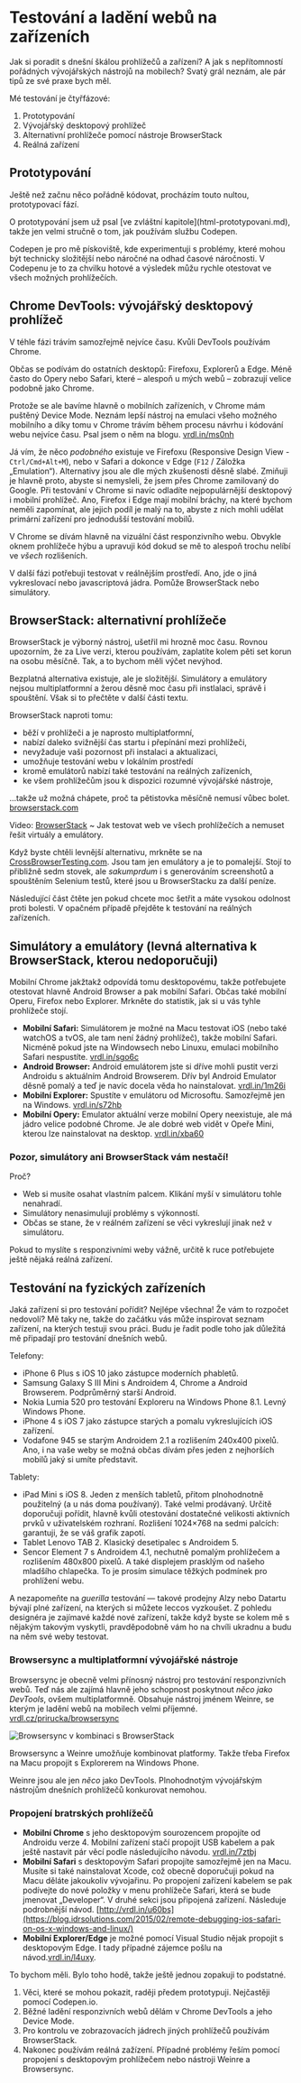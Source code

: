 # Testování a ladění webů na zařízeních

Jak si poradit s dnešní škálou prohlížečů a zařízení? A jak s nepřítomností pořádných vývojářských nástrojů na mobilech? Svatý grál neznám, ale pár tipů ze své praxe bych měl.

Mé testování je čtyřfázové:

1. Prototypování 
2. Vývojářský desktopový prohlížeč
3. Alternativní prohlížeče pomocí nástroje BrowserStack 
4. Reálná zařízení

## Prototypování

Ještě než začnu něco pořádně kódovat, procházím touto nultou, prototypovací fází. 

<div class="ebook-only" markdown="1">
  O prototypování jsem už psal [ve zvláštní kapitole](html-prototypovani.md), takže jen velmi stručně o tom, jak používám službu Codepen.
</div>

Codepen je pro mě pískoviště, kde experimentuji s problémy, které mohou být technicky složitější nebo náročné na odhad časové náročnosti. V Codepenu je to za chvilku hotové a výsledek můžu rychle otestovat ve všech možných prohlížečích. 

## Chrome DevTools: vývojářský desktopový prohlížeč

V téhle fázi trávím samozřejmě nejvíce času. Kvůli DevTools používám Chrome. 

Občas se podívám do ostatních desktopů: Firefoxu, Explorerů a Edge. Méně často do Opery nebo Safari, které – alespoň u mých webů – zobrazují velice podobně jako Chrome.

Protože se ale bavíme hlavně o mobilních zařízeních, v Chrome mám puštěný Device Mode. Neznám lepší nástroj na emulaci všeho možného mobilního a díky tomu v Chrome trávím během procesu návrhu i kódování webu nejvíce času. Psal jsem o něm na blogu. [vrdl.in/ms0nh](http://www.vzhurudolu.cz/blog/41-devtools-tipy#emulace-zarizeni-s-device-mode)

Já vím, že něco *podobného* existuje ve Firefoxu (Responsive Design View - `Ctrl/Cmd+Alt+M`), nebo v Safari a dokonce v Edge (`F12` / Záložka „Emulation“). Alternativy jsou ale dle mých zkušenosti děsně slabé. Zmiňuji je hlavně proto, abyste si nemysleli, že jsem přes Chrome zamilovaný do Google. Při testování v Chrome si navíc odladíte nejpopulárnější desktopový i mobilní prohlížeč. Ano, Firefox i Edge mají mobilní bráchy, na které bychom neměli zapomínat, ale jejich podíl je malý na to, abyste z nich mohli udělat primární zařízení pro jednodušší testování mobilů.

V Chrome se dívám hlavně na vizuální část responzivního webu. Obvykle oknem prohlížeče hýbu a upravuji kód dokud se mě to alespoň trochu nelíbí ve *všech*  rozlišeních. 

V další fázi potřebuji testovat v reálnějším prostředí. Ano, jde o jiná vykreslovací nebo javascriptová jádra. Pomůže BrowserStack nebo simulátory.

## BrowserStack: alternativní prohlížeče

BrowserStack je výborný nástroj, ušetřil mi hrozně moc času. Rovnou upozorním, že za Live verzi, kterou používám, zaplatíte kolem pěti set korun na osobu měsíčně. Tak, a to bychom měli výčet nevýhod.

Bezplatná alternativa existuje, ale je složitější. Simulátory a emulátory nejsou multiplatformní a žerou děsně moc času při instlalaci, správě i spouštění. Však si to přečtěte v další části textu.

BrowserStack naproti tomu:

- běží v prohlížeči a je naprosto multiplatformní,
- nabízí daleko svižnější čas startu i přepínání mezi prohlížeči,
- nevyžaduje vaši pozornost při instalaci a aktualizaci,
- umožňuje testování webu v lokálním prostředí 
- kromě emulátorů nabízí také testování na reálných zařízeních,
- ke všem prohlížečům jsou k dispozici rozumné vývojářské nástroje,

…takže už možná chápete, proč ta pětistovka měsíčně nemusí vůbec bolet. [browserstack.com](https://www.browserstack.com/)

<p class="video">
Video: <a href="https://www.youtube.com/watch?v=VN8CFG-YajE">BrowserStack</a> ~ Jak testovat web ve všech prohlížečích a nemuset řešit virtuály a emulátory.
</p>

Když byste chtěli levnější alternativu, mrkněte se na [CrossBrowserTesting.com](https://crossbrowsertesting.com). Jsou tam jen emulátory a je to pomalejší. Stojí to  přibližně sedm stovek, ale *sakumprdum* i s generováním screenshotů a spouštěním Selenium testů, které jsou u BrowserStacku za další peníze.

Následující část čtěte jen pokud chcete moc šetřit a máte vysokou odolnost proti bolesti. V opačném případě přejděte k testování na reálných zařízeních.

## Simulátory a emulátory (levná alternativa k BrowserStack, kterou nedoporučuji)

Mobilní Chrome jakžtakž odpovídá tomu desktopovému, takže potřebujete otestovat hlavně Android Browser a pak mobilní Safari. Občas také mobilní Operu, Firefox nebo Explorer. Mrkněte do statistik, jak si u vás tyhle prohlížeče stojí. 

- **Mobilní Safari:** Simulátorem je možné na Macu testovat iOS (nebo také watchOS a tvOS, ale tam není žádný prohlížeč), takže mobilní Safari. Nicméně pokud jste na Windowsech nebo Linuxu, emulaci mobilního Safari nespustíte. [vrdl.in/sgo6c](https://developer.apple.com/library/content/documentation/IDEs/Conceptual/iOS_Simulator_Guide/Introduction/Introduction.html)
- **Android Browser:** Android emulátorem jste si dříve mohli pustit verzi Androidu s aktuálním Android Browserem. Dřív byl Android Emulator děsně pomalý a teď je navíc docela věda ho nainstalovat. [vrdl.in/1m26i](https://developer.android.com/studio/run/emulator.html)
- **Mobilní Explorer:** Spustíte v emulátoru od Microsoftu. Samozřejmě jen na Windows. [vrdl.in/s72hb](https://msdn.microsoft.com/en-us/library/windows/apps/ff402563%28v=vs.105%29.aspx)
- **Mobilní Opery:** Emulator aktuální verze mobilní Opery neexistuje, ale má jádro velice podobné Chrome. Je ale dobré web vidět v Opeře Mini, kterou lze nainstalovat na desktop. [vrdl.in/xba60](https://dev.opera.com/articles/installing-opera-mini-on-your-computer/)


### Pozor, simulátory ani BrowserStack vám nestačí! 

Proč?

* Web si musíte osahat vlastním palcem. Klikání myší v simulátoru tohle nenahradí.
* Simulátory nenasimulují problémy s výkonností.
* Občas se stane, že v reálném zařízení se věci vykreslují jinak než v simulátoru.

Pokud to myslíte s responzivními weby vážně, určitě k ruce potřebujete ještě nějaká reálná zařízení.

## Testování na fyzických zařízeních

Jaká zařízení si pro testování pořídit? Nejlépe všechna! Že vám to rozpočet nedovolí? Mě taky ne, takže do začátku vás může inspirovat seznam zařízení, na kterých testuji svou práci. Budu je řadit podle toho jak důležitá mě připadají pro testování dnešních webů.

Telefony:

* iPhone 6 Plus s iOS 10 jako zástupce moderních phabletů. 
* Samsung Galaxy S III Mini s Androidem 4, Chrome a Android Browserem. Podprůměrný starší Android.
* Nokia Lumia 520 pro testování Exploreru na Windows Phone 8.1. Levný Windows Phone.
* iPhone 4 s iOS 7 jako zástupce starých a pomalu vykreslujících iOS zařízení.
* Vodafone 945 se starým Androidem 2.1 a rozlišením 240x400 pixelů. Ano, i na vaše weby se možná občas dívám přes jeden z nejhorších mobilů jaký si umíte představit. 

Tablety:

* iPad Mini s iOS 8. Jeden z menších tabletů, přitom plnohodnotně použitelný (a u nás doma používaný). Také velmi prodávaný. Určitě doporučuji pořídit, hlavně kvůli otestování dostatečné velikosti aktivních prvků v uživatelském rozhraní. Rozlišení 1024×768 na sedmi palcích: garantuji, že se váš grafik zapotí.
* Tablet Lenovo TAB 2. Klasický desetipalec s Androidem 5. 
* Sencor Element 7 s Androidem 4.1, nechutně pomalým prohlížečem a rozlišením 480x800 pixelů. A také displejem prasklým od našeho mladšího chlapečka. To je prosím simulace těžkých podmínek pro prohlížení webu.

A nezapomeňte na *guerilla* testování — takové prodejny Alzy nebo Datartu bývají plné zařízení, na kterých si můžete leccos vyzkoušet. Z pohledu designéra je zajímavé každé nové zařízení, takže když byste se kolem mě s nějakým takovým vyskytli, pravděpodobně vám ho na chvíli ukradnu a budu na něm své weby testovat.

### Browsersync a multiplatformní vývojářské nástroje

Browsersync je obecně velmi přínosný nástroj pro testování responzivních webů. Teď nás ale zajímá hlavně jeho schopnost poskytnout *něco jako DevTools*, ovšem multiplatformně. Obsahuje nástroj jménem Weinre, se kterým je ladění webů na mobilech velmi příjemné. [vrdl.cz/prirucka/browsersync](http://www.vzhurudolu.cz/prirucka/browsersync)

![Browsersync v kombinaci s BrowserStack](dist/images/original/browsersync-browserstack.jpg)

Browsersync a Weinre umožňuje kombinovat platformy. Takže třeba Firefox na Macu propojit s Explorerem na Windows Phone. 

Weinre jsou ale jen *něco* jako DevTools. Plnohodnotým vývojářským nástrojům dnešních prohlížečů konkurovat nemohou. 


### Propojení bratrských prohlížečů

- **Mobilní Chrome** s jeho desktopovým sourozencem propojíte od Androidu verze 4. Mobilní zařízení stačí propojit USB kabelem a pak ještě nastavit pár věcí podle následujícího návodu. [vrdl.in/7ztbj](https://developers.google.com/web/tools/chrome-devtools/remote-debugging/)
- **Mobilní Safari** s desktopovým Safari propojíte samozřejmě jen na Macu. Musíte si také nainstalovat Xcode, což obecně doporučuji pokud na Macu děláte jakoukoliv vývojařinu. Po propojení zařízení kabelem se pak podívejte do nové položky v menu prohlížeče Safari, která se bude jmenovat „Developer“. V druhé sekci jsou připojená zařízení. Následuje podrobnější návod. [http://vrdl.in/u60bs](https://blog.idrsolutions.com/2015/02/remote-debugging-ios-safari-on-os-x-windows-and-linux/)
- **Mobilní Explorer/Edge** je možné pomocí Visual Studio nějak propojit s desktopovým Edge. I tady případné zájemce pošlu na návod.[vrdl.in/l4uxy](https://blogs.msdn.microsoft.com/visualstudioalm/2014/04/04/diagnosing-mobile-website-issues-on-windows-phone-8-1-with-visual-studio/).

To bychom měli. Bylo toho hodě, takže ještě jednou zopakuji to podstatné.

1. Věci, které se mohou pokazit, raději předem prototypuji. Nejčastěji pomocí Codepen.io. 
2. Běžné ladění responzivních webů dělám v Chrome DevTools a jeho Device Mode.
3. Pro kontrolu ve zobrazovacích jádrech jiných prohlížečů používám BrowserStack.
4. Nakonec používám reálná zažízení. Případné problémy řeším pomocí propojení s desktopovým prohlížečem nebo nástroji Weinre a Browsersync.
